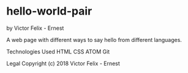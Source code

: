 # hello-world-pair
by Victor Felix - Ernest

A web page with different ways to say hello from different languages.

Technologies Used
HTML
CSS
ATOM
Git

Legal
Copyright (c) 2018 Victor Felix - Ernest
